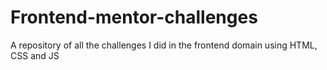 # Frontend-mentor-challenges
A repository of all the challenges I did in the frontend domain using HTML, CSS and JS
